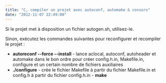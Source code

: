 ```yaml
---
title: "C, compiler un projet avec autoconf, automake & consors"
date: "2012-11-07 22:49:00"
---
```

Si le projet met à disposition un fichier autogen.sh, utilisez-le.

Sinon, exécutez les commandes suivantes pour reconfigurer et recompiler le projet :



- <b>autoreconf --force --install</b> - lance aclocal, autoconf, autoheader et automake dans le bon ordre pour créer config.h.in, Makefile.in, configure et un certain nombre de fichiers auxiliaires
- <b>./configure</b> - crée le fichier Makefile à partir du fichier Makefile.in et config.h à partir du fichier config.h.in - <b>make</b>






